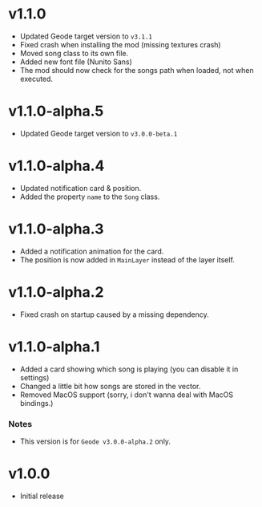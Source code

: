 # v1.1.0

- Updated Geode target version to `v3.1.1`
- Fixed crash when installing the mod (missing textures crash)
- Moved song class to its own file.
- Added new font file (Nunito Sans)
- The mod should now check for the songs path when loaded, not when executed.

# v1.1.0-alpha.5

- Updated Geode target version to `v3.0.0-beta.1`

# v1.1.0-alpha.4

- Updated notification card & position.
- Added the property `name` to the `Song` class.

# v1.1.0-alpha.3

- Added a notification animation for the card.
- The position is now added in `MainLayer` instead of the layer itself.

# v1.1.0-alpha.2

- Fixed crash on startup caused by a missing dependency.

# v1.1.0-alpha.1

- Added a card showing which song is playing (you can disable it in settings)
- Changed a little bit how songs are stored in the vector.
- Removed MacOS support (sorry, i don't wanna deal with MacOS bindings.)

### Notes

- This version is for `Geode v3.0.0-alpha.2` only.

# v1.0.0

- Initial release
